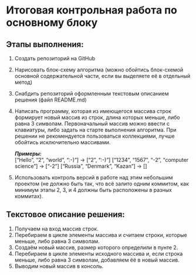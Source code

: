 # Итоговая контрольная работа по основному блоку

## Этапы выполнения:
1. Создать репозиторий на GitHub
2. Нарисовать блок-схему алгоритма (можно обойтись блок-схемой основной содержательной части, если вы выделяете её в отдельный метод)
3. Снабдить репозиторий оформленным текстовым описанием решения (файл README.md)
4. Написать программу, которая из имеющегося массива строк формирует новый массив из строк, длина которых меньше, либо равна 3 символам. Первоначальный массив можно ввести с клавиатуры, либо задать на старте выполнения алгоритма. При решении не рекомендуется пользоваться коллекциями, лучше обойтись исключительно массивами.

    ***Примеры:***  
    [“Hello”, “2”, “world”, “:-)”] → [“2”, “:-)”]
    [“1234”, “1567”, “-2”, “computer science”] → [“-2”]
    [“Russia”, “Denmark”, “Kazan”] → []

5. Использовать контроль версий в работе над этим небольшим проектом (не должно быть так, что всё залито одним коммитом, как минимум этапы 2, 3, и 4 должны быть расположены в разных коммитах).

## Текстовое описание решения:
1. Получаем на вход массив строк.
2. Перебираем в цикле элементы массива и считаем строки, которые меньше, либо равна 3 символам.
3. Создаём новый массив, размер которого определили в пунте 2.
4. Перебираем в цикле элементы исходного массива и, если строка меньше, либо равна 3 символам, добавляем ёё в новый массив.
5. Выводим новый массив в консоль.

